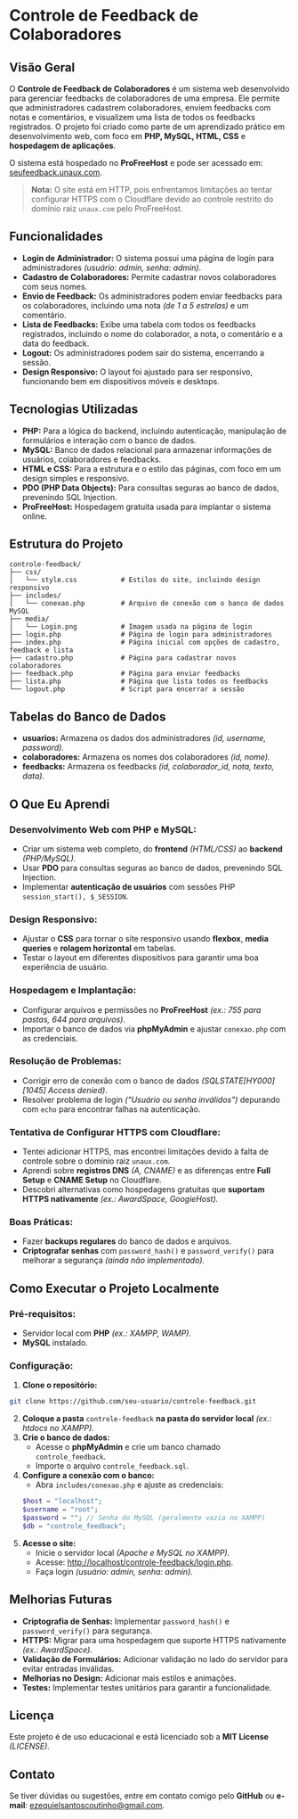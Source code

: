 # Controle de Feedback de Colaboradores

## Visão Geral
O **Controle de Feedback de Colaboradores** é um sistema web desenvolvido para gerenciar feedbacks de colaboradores de uma empresa. Ele permite que administradores cadastrem colaboradores, enviem feedbacks com notas e comentários, e visualizem uma lista de todos os feedbacks registrados. O projeto foi criado como parte de um aprendizado prático em desenvolvimento web, com foco em **PHP, MySQL, HTML, CSS** e **hospedagem de aplicações**.

O sistema está hospedado no **ProFreeHost** e pode ser acessado em: [seufeedback.unaux.com](http://seufeedback.unaux.com).

> **Nota:** O site está em HTTP, pois enfrentamos limitações ao tentar configurar HTTPS com o Cloudflare devido ao controle restrito do domínio raiz `unaux.com` pelo ProFreeHost.

## Funcionalidades
- **Login de Administrador:** O sistema possui uma página de login para administradores *(usuário: admin, senha: admin)*.
- **Cadastro de Colaboradores:** Permite cadastrar novos colaboradores com seus nomes.
- **Envio de Feedback:** Os administradores podem enviar feedbacks para os colaboradores, incluindo uma nota *(de 1 a 5 estrelas)* e um comentário.
- **Lista de Feedbacks:** Exibe uma tabela com todos os feedbacks registrados, incluindo o nome do colaborador, a nota, o comentário e a data do feedback.
- **Logout:** Os administradores podem sair do sistema, encerrando a sessão.
- **Design Responsivo:** O layout foi ajustado para ser responsivo, funcionando bem em dispositivos móveis e desktops.

## Tecnologias Utilizadas
- **PHP:** Para a lógica do backend, incluindo autenticação, manipulação de formulários e interação com o banco de dados.
- **MySQL:** Banco de dados relacional para armazenar informações de usuários, colaboradores e feedbacks.
- **HTML e CSS:** Para a estrutura e o estilo das páginas, com foco em um design simples e responsivo.
- **PDO (PHP Data Objects):** Para consultas seguras ao banco de dados, prevenindo SQL Injection.
- **ProFreeHost:** Hospedagem gratuita usada para implantar o sistema online.

## Estrutura do Projeto
```
controle-feedback/
├── css/
│   └── style.css           # Estilos do site, incluindo design responsivo
├── includes/
│   └── conexao.php         # Arquivo de conexão com o banco de dados MySQL
├── media/
│   └── Login.png           # Imagem usada na página de login
├── login.php               # Página de login para administradores
├── index.php               # Página inicial com opções de cadastro, feedback e lista
├── cadastro.php            # Página para cadastrar novos colaboradores
├── feedback.php            # Página para enviar feedbacks
├── lista.php               # Página que lista todos os feedbacks
└── logout.php              # Script para encerrar a sessão
```

## Tabelas do Banco de Dados
- **usuarios:** Armazena os dados dos administradores *(id, username, password).*
- **colaboradores:** Armazena os nomes dos colaboradores *(id, nome).*
- **feedbacks:** Armazena os feedbacks *(id, colaborador_id, nota, texto, data).*

## O Que Eu Aprendi
### Desenvolvimento Web com PHP e MySQL:
- Criar um sistema web completo, do **frontend** *(HTML/CSS)* ao **backend** *(PHP/MySQL).*
- Usar **PDO** para consultas seguras ao banco de dados, prevenindo SQL Injection.
- Implementar **autenticação de usuários** com sessões PHP `session_start(), $_SESSION`.

### Design Responsivo:
- Ajustar o **CSS** para tornar o site responsivo usando **flexbox**, **media queries** e **rolagem horizontal** em tabelas.
- Testar o layout em diferentes dispositivos para garantir uma boa experiência de usuário.

### Hospedagem e Implantação:
- Configurar arquivos e permissões no **ProFreeHost** *(ex.: 755 para pastas, 644 para arquivos)*.
- Importar o banco de dados via **phpMyAdmin** e ajustar `conexao.php` com as credenciais.

### Resolução de Problemas:
- Corrigir erro de conexão com o banco de dados *(SQLSTATE[HY000] [1045] Access denied)*.
- Resolver problema de login *("Usuário ou senha inválidos")* depurando com `echo` para encontrar falhas na autenticação.

### Tentativa de Configurar HTTPS com Cloudflare:
- Tentei adicionar HTTPS, mas encontrei limitações devido à falta de controle sobre o domínio raiz `unaux.com`.
- Aprendi sobre **registros DNS** *(A, CNAME)* e as diferenças entre **Full Setup** e **CNAME Setup** no Cloudflare.
- Descobri alternativas como hospedagens gratuitas que **suportam HTTPS nativamente** *(ex.: AwardSpace, GoogieHost).*

### Boas Práticas:
- Fazer **backups regulares** do banco de dados e arquivos.
- **Criptografar senhas** com `password_hash()` e `password_verify()` para melhorar a segurança *(ainda não implementado).*

## Como Executar o Projeto Localmente
### Pré-requisitos:
- Servidor local com **PHP** *(ex.: XAMPP, WAMP).*
- **MySQL** instalado.

### Configuração:
1. **Clone o repositório:**
```bash
git clone https://github.com/seu-usuario/controle-feedback.git
```
2. **Coloque a pasta** `controle-feedback` **na pasta do servidor local** *(ex.: htdocs no XAMPP).*
3. **Crie o banco de dados:**
   - Acesse o **phpMyAdmin** e crie um banco chamado `controle_feedback`.
   - Importe o arquivo `controle_feedback.sql`.
4. **Configure a conexão com o banco:**
   - Abra `includes/conexao.php` e ajuste as credenciais:
   ```php
   $host = "localhost";
   $username = "root";
   $password = ""; // Senha do MySQL (geralmente vazia no XAMPP)
   $db = "controle_feedback";
   ```
5. **Acesse o site:**
   - Inicie o servidor local *(Apache e MySQL no XAMPP).*  
   - Acesse: [http://localhost/controle-feedback/login.php](http://localhost/controle-feedback/login.php).
   - Faça login *(usuário: admin, senha: admin).*  

## Melhorias Futuras
- **Criptografia de Senhas:** Implementar `password_hash()` e `password_verify()` para segurança.
- **HTTPS:** Migrar para uma hospedagem que suporte HTTPS nativamente *(ex.: AwardSpace).*
- **Validação de Formulários:** Adicionar validação no lado do servidor para evitar entradas inválidas.
- **Melhorias no Design:** Adicionar mais estilos e animações.
- **Testes:** Implementar testes unitários para garantir a funcionalidade.

## Licença
Este projeto é de uso educacional e está licenciado sob a **MIT License** *(LICENSE).*

## Contato
Se tiver dúvidas ou sugestões, entre em contato comigo pelo **GitHub** ou **e-mail**: [ezequielsantoscoutinho@gmail.com](mailto:ezequielsantoscoutinho@gmail.com).


